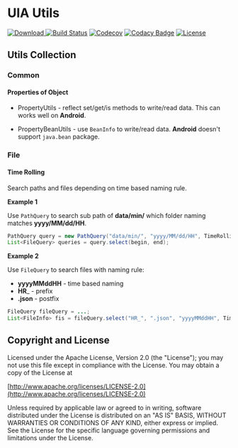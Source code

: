 UIA Utils
================

[![Download](https://api.bintray.com/packages/gazer2kanlin/maven/uia.utils4j/images/download.svg) ](https://bintray.com/gazer2kanlin/maven/uia.utils4j/_latestVersion)
[![Build Status](https://travis-ci.org/gazer2kanlin/uia.utils4j.svg?branch=master)](https://travis-ci.org/gazer2kanlin/uia.utils4j)
[![Codecov](https://img.shields.io/codecov/c/github/gazer2kanlin/uia.utils4j.svg)](https://codecov.io/gh/gazer2kanlin/uia.utils4j)
[![Codacy Badge](https://api.codacy.com/project/badge/Grade/d7210af12c1c4d4f8bbc3e84f0ad4a71)](https://www.codacy.com/app/gazer2kanlin/uia-utils4j?utm_source=github.com&amp;utm_medium=referral&amp;utm_content=gazer2kanlin/uia.utils4j&amp;utm_campaign=Badge_Grade)
[![License](https://img.shields.io/github/license/gazer2kanlin/uia.utils4j.svg)](LICENSE)


## Utils Collection

### Common
#### Properties of Object

* PropertyUtils -
    reflect set/get/is methods to write/read data. This can works well on __Android__.

* PropertyBeanUtils -
    use `BeanInfo` to write/read data. __Android__ doesn't support `java.bean` package.

### File
#### Time Rolling
Search paths and files depending on time based naming rule.

__Example 1__

Use `PathQuery` to search sub path of __data/min/__ which folder naming matches __yyyy/MM/dd/HH__.

```java
PathQuery query = new PathQuery("data/min/", "yyyy/MM/dd/HH", TimeRollingType.HOUR);
List<FileQuery> queries = query.select(begin, end);
```

__Example 2__

Use `FileQuery` to search files with naming rule:

* __yyyyMMddHH__ - time based naming
* __HR___ - prefix
* __.json__ - postfix

```java
FileQuery fileQuery = ...;
List<FileInfo> fis = fileQuery.select("HR_", ".json", "yyyyMMddHH", TimeRollingType.HOUR);
```

## Copyright and License

Licensed under the Apache License, Version 2.0 (the "License");
you may not use this file except in compliance with the License.
You may obtain a copy of the License at

[http://www.apache.org/licenses/LICENSE-2.0](http://www.apache.org/licenses/LICENSE-2.0)

Unless required by applicable law or agreed to in writing, software
distributed under the License is distributed on an "AS IS" BASIS,
WITHOUT WARRANTIES OR CONDITIONS OF ANY KIND, either express or implied.
See the License for the specific language governing permissions and
limitations under the License.
